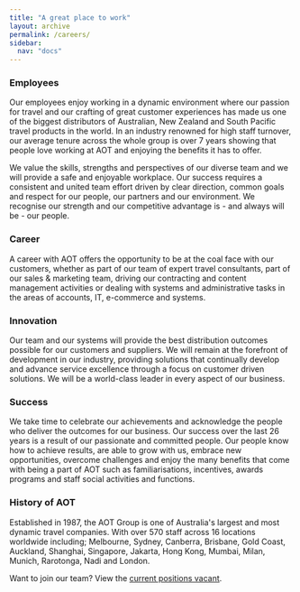 ```yaml
---
title: "A great place to work"
layout: archive
permalink: /careers/
sidebar:
  nav: "docs"
---
```


### Employees

Our employees enjoy working in a dynamic environment where our passion for travel and our crafting of great customer experiences has made us one of the biggest distributors of Australian, New Zealand and South Pacific travel products in the world. In an industry renowned for high staff turnover, our average tenure across the whole group is over 7 years showing that people love working at AOT and enjoying the benefits it has to offer.

We value the skills, strengths and perspectives of our diverse team and we will provide a safe and enjoyable workplace. Our success requires a consistent and united team effort driven by clear direction, common goals and respect for our people, our partners and our environment. We recognise our strength and our competitive advantage is - and always will be - our people.

### Career

A career with AOT offers the opportunity to be at the coal face with our customers, whether as part of our  team of expert travel consultants, part of our sales & marketing team, driving our contracting and content management activities or dealing with systems and administrative tasks in the areas of accounts, IT, e-commerce and systems. 

### Innovation

Our team and our systems will provide the best distribution outcomes possible for our customers and suppliers. We will remain at the forefront of development in our industry, providing solutions that continually develop and advance service excellence through a focus on customer driven solutions. We will be a world-class leader in every aspect of our business.

### Success

We take time to celebrate our achievements and acknowledge the people who deliver the outcomes for our business. Our success over the last 26 years is a result of our passionate and committed people. Our people know how to achieve results, are able to grow with us, embrace new opportunities, overcome challenges and enjoy the many benefits that come with being a part of AOT such as familiarisations, incentives, awards programs and staff social activities and functions. 

### History of AOT

Established in 1987, the AOT Group is one of Australia's largest and most dynamic travel companies. With over 570 staff across 16 locations worldwide including; Melbourne, Sydney, Canberra, Brisbane, Gold Coast, Auckland, Shanghai, Singapore, Jakarta, Hong Kong, Mumbai, Milan, Munich, Rarotonga, Nadi and London.


Want to join our team? View the [current positions vacant](/careers/current-positions/). 